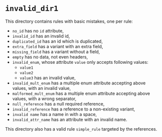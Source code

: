 # `invalid_dir1`

This directory contains rules with basic mistakes, one per rule:

- `no_id` has no `id` attribute,
- `invalid_id` has an invalid id,
- `duplicated_id` has an id which is duplicated,
- `extra_field` has a variant with an extra field,
- `missing_field` has a variant without a field,
- `empty` has no data, not even headers,
- `invalid_enum`, whose attribute `value` only accepts following values:
  - `value1`
  - `value2`
  - `value3`
  has an invalid value,
- `invalid_mult_enum` has a multiple enum attribute accepting above values, with
  an invalid value,
- `malformed_mult_enum` has a multiple enum attribute accepting above values,
  with a wrong separator,
- `null_reference` has a null required reference,
- `invalid_reference` has a reference to a non-existing variant,
- `invalid name` has a name in with a space,
- `invalid_attr_name` has an attribute with an invalid name.

This directory also has a valid rule `simple_rule` targeted by the references.
